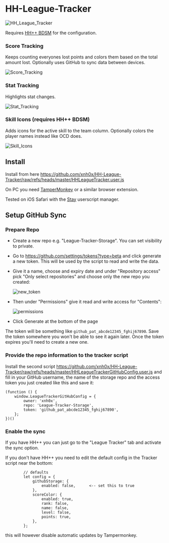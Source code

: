 # HH-League-Tracker

![HH_League_Tracker](https://github.com/user-attachments/assets/84114d70-9528-4036-a0d0-057d3a7ea4de)

Requires [HH++ BDSM](https://github.com/zoop0kemon/hh-plus-plus) for the configuration.

### Score Tracking
Keeps counting everyones lost points and colors them based on the total amount lost. Optionally uses GitHub to sync data between devices.

![Score_Tracking](https://github.com/user-attachments/assets/a2464dda-f733-4e17-a19a-8b53db8c8639)

### Stat Tracking
Highlights stat changes.

![Stat_Tracking](https://github.com/user-attachments/assets/13ed9fb5-16c1-4bd9-b2ca-27ca82640a6f)


### Skill Icons (requires HH++ BDSM)
Adds icons for the active skill to the team column. Optionally colors the player names instead like OCD does.

![Skill_Icons](https://github.com/user-attachments/assets/e1b10349-4d2f-4b60-81c6-23e21e0afb70)


## Install

Install from here https://github.com/xnh0x/HH-League-Tracker/raw/refs/heads/master/HHLeagueTracker.user.js

On PC you need [TamperMonkey](https://www.tampermonkey.net) or a similar browser extension.

Tested on iOS Safari with the [Stay](https://apps.apple.com/us/app/stay-for-safari/id1591620171) userscript manager.

## Setup GitHub Sync

### Prepare Repo

- Create a new repo e.g. "League-Tracker-Storage". You can set visibility to private.
- Go to https://github.com/settings/tokens?type=beta and click generate a new token. This will be used by the script to read and write the data.
- Give it a name, choose and expiry date and under "Repository access" pick "Only select repositories" and choose only the new repo you created:

  ![new_token](https://github.com/user-attachments/assets/68e64c58-48fb-40ca-8235-374c70455917)

- Then under "Permissions" give it read and write access for "Contents":

  ![permissions](https://github.com/user-attachments/assets/5db16272-415e-450e-a20a-9216d216e1bd)

- Click Generate at the bottom of the page

The token will be something like `github_pat_abcde12345_fghij67890`. Save the token somewhere you won't be able to see it again later. Once the token expires you'll need to create a new one.

### Provide the repo information to the tracker script

Install the second script https://github.com/xnh0x/HH-League-Tracker/raw/refs/heads/master/HHLeagueTrackerGitHubConfig.user.js and fill in your GitHub username, the name of the storage repo and the access token you just created like this and save it:
```
(function () {
    window.LeagueTrackerGitHubConfig = {
        owner: 'xnh0x',
        repo: 'League-Tracker-Storage',
        token: 'github_pat_abcde12345_fghij67890',
    };
})()
```

### Enable the sync

If you have HH++ you can just go to the "League Tracker" tab and activate the sync option.

If you don't have HH++ you need to edit the default config in the Tracker script near the bottom:
```
        // defaults
        let config = {
            githubStorage: {
                enabled: false,      <-- set this to true
            },
            scoreColor: {
                enabled: true,
                rank: false,
                name: false,
                level: false,
                points: true,
            },
        };
```
this will however disable automatic updates by Tampermonkey. 
